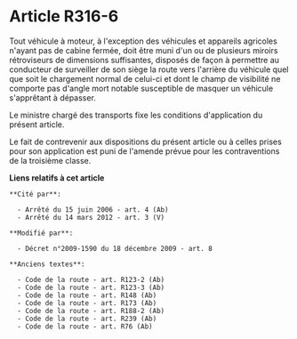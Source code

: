 # Article R316-6

Tout véhicule à moteur, à l'exception des véhicules et appareils agricoles n'ayant pas de cabine fermée, doit être muni d'un
ou de plusieurs miroirs rétroviseurs de dimensions suffisantes, disposés de façon à permettre au conducteur de surveiller de
son siège la route vers l'arrière du véhicule quel que soit le chargement normal de celui-ci et dont le champ de visibilité
ne comporte pas d'angle mort notable susceptible de masquer un véhicule s'apprêtant à dépasser.

Le ministre chargé des transports fixe les conditions d'application du présent article.

Le fait de contrevenir aux dispositions du présent article  ou à celles prises pour son application est puni de l'amende
prévue pour les contraventions de la troisième classe.

**Liens relatifs à cet article**

	**Cité par**:

	  - Arrêté du 15 juin 2006 - art. 4 (Ab)
	  - Arrêté du 14 mars 2012 - art. 3 (V)

	**Modifié par**:

	  - Décret n°2009-1590 du 18 décembre 2009 - art. 8

	**Anciens textes**:

	  - Code de la route - art. R123-2 (Ab)
	  - Code de la route - art. R123-3 (Ab)
	  - Code de la route - art. R148 (Ab)
	  - Code de la route - art. R173 (Ab)
	  - Code de la route - art. R188-2 (Ab)
	  - Code de la route - art. R239 (Ab)
	  - Code de la route - art. R76 (Ab)
